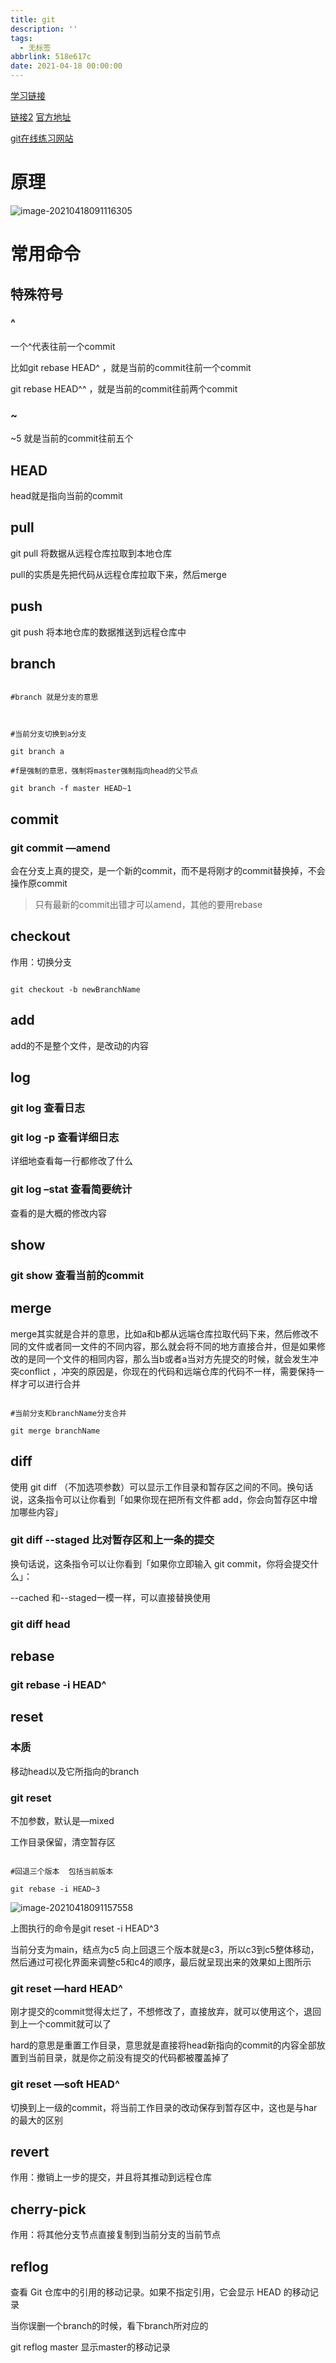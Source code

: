 ```yaml
---
title: git
description: ''
tags:
  - 无标签
abbrlink: 518e617c
date: 2021-04-18 00:00:00
---
```



[学习链接](https://juejin.cn/post/6844904054477291533#heading-11)



[链接2](https://shidongxu0312.github.io/2019/11/28/Git-原理详解及实用指南/#比对工作目录和暂存区) [官方地址](https://git-scm.com/)



[git在线练习网站](https://learngitbranching.js.org/?demo=&locale=zh_CN)



<!-- more -->



# 原理



![image-20210418091116305](https://gitee.com/flow_disaster/blog-map-bed/raw/master/img/image-20210418091116305.png)



# 常用命令



## 特殊符号



### ^



一个^代表往前一个commit



比如git rebase HEAD^  ，就是当前的commit往前一个commit



git rebase HEAD^^  ，就是当前的commit往前两个commit



### ~



~5  就是当前的commit往前五个



## HEAD



head就是指向当前的commit



## pull



git pull  将数据从远程仓库拉取到本地仓库



pull的实质是先把代码从远程仓库拉取下来，然后merge



## push



git push 将本地仓库的数据推送到远程仓库中



## branch



```Git

#branch 就是分支的意思



#当前分支切换到a分支

git branch a 

#f是强制的意思，强制将master强制指向head的父节点

git branch -f master HEAD~1 

```



## commit



### git commit —amend



会在分支上真的提交，是一个新的commit，而不是将刚才的commit替换掉，不会操作原commit



> 只有最新的commit出错才可以amend，其他的要用rebase



## checkout



作用：切换分支



```Git

git checkout -b newBranchName

```



## add



add的不是整个文件，是改动的内容



## log



### git log 查看日志



### git log -p 查看详细日志



详细地查看每一行都修改了什么



### git log –stat 查看简要统计



查看的是大概的修改内容



## show



### git show 查看当前的commit



## merge



merge其实就是合并的意思，比如a和b都从远端仓库拉取代码下来，然后修改不同的文件或者同一文件的不同内容，那么就会将不同的地方直接合并，但是如果修改的是同一个文件的相同内容，那么当b或者a当对方先提交的时候，就会发生冲突conflict ，冲突的原因是，你现在的代码和远端仓库的代码不一样，需要保持一样才可以进行合并



```Git

#当前分支和branchName分支合并

git merge branchName  

```



## diff



使用 git diff （不加选项参数）可以显示工作目录和暂存区之间的不同。换句话说，这条指令可以让你看到「如果你现在把所有文件都 add，你会向暂存区中增加哪些内容」



### git diff --staged 比对暂存区和上一条的提交



换句话说，这条指令可以让你看到「如果你立即输入 git commit，你将会提交什么」：



--cached 和--staged一模一样，可以直接替换使用



### git diff head



## rebase



### git rebase -i HEAD^



## reset



### 本质



移动head以及它所指向的branch



### git reset



不加参数，默认是—mixed



工作目录保留，清空暂存区



```Git

#回退三个版本  包括当前版本

git rebase -i HEAD~3  

```



![image-20210418091157558](https://gitee.com/flow_disaster/blog-map-bed/raw/master/img/image-20210418091157558.png)



上图执行的命令是git reset -i HEAD^3



当前分支为main，结点为c5  向上回退三个版本就是c3，所以c3到c5整体移动，然后通过可视化界面来调整c5和c4的顺序，最后就呈现出来的效果如上图所示



### git reset —hard HEAD^



刚才提交的commit觉得太烂了，不想修改了，直接放弃，就可以使用这个，退回到上一个commit就可以了



hard的意思是重置工作目录，意思就是直接将head新指向的commit的内容全部放置到当前目录，就是你之前没有提交的代码都被覆盖掉了



### git reset —soft HEAD^



切换到上一级的commit，将当前工作目录的改动保存到暂存区中，这也是与har的最大的区别



## revert



作用：撤销上一步的提交，并且将其推动到远程仓库



## cherry-pick



作用：将其他分支节点直接复制到当前分支的当前节点



## reflog



查看 Git 仓库中的引用的移动记录。如果不指定引用，它会显示 HEAD 的移动记录



当你误删一个branch的时候，看下branch所对应的



git reflog master 显示master的移动记录